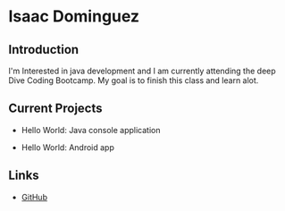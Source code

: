 # Isaac Dominguez

## Introduction

I'm Interested in java development and I am currently attending the deep Dive Coding Bootcamp. My goal is to finish this class and learn alot.

## Current Projects

 * Hello World: Java console application
      
 * Hello World: Android app

## Links

* [GitHub]({https://github.com/shifdub})
